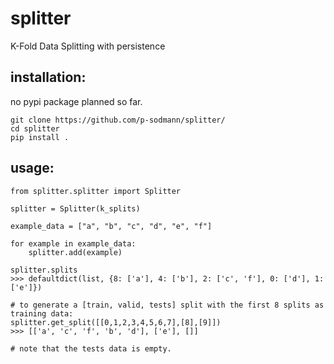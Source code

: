 # splitter
K-Fold Data Splitting with persistence
  
## installation:
  
no pypi package planned so far.  
```
git clone https://github.com/p-sodmann/splitter/
cd splitter
pip install .
```

## usage:

```
from splitter.splitter import Splitter

splitter = Splitter(k_splits)

example_data = ["a", "b", "c", "d", "e", "f"]

for example in example_data:
    splitter.add(example)
    
splitter.splits
>>> defaultdict(list, {8: ['a'], 4: ['b'], 2: ['c', 'f'], 0: ['d'], 1: ['e']})

# to generate a [train, valid, tests] split with the first 8 splits as training data:
splitter.get_split([[0,1,2,3,4,5,6,7],[8],[9]])
>>> [['a', 'c', 'f', 'b', 'd'], ['e'], []]

# note that the tests data is empty.
```
